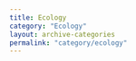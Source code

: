 ```yaml
---
title: Ecology
category: "Ecology"
layout: archive-categories
permalink: "category/ecology"
---
```


